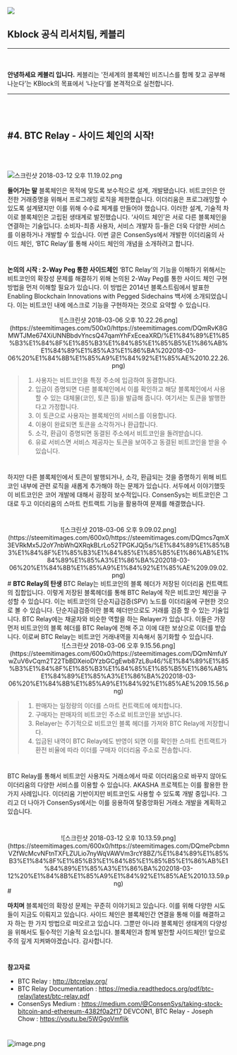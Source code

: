 ![](
https://s3.ap-northeast-2.amazonaws.com/kblockr/kblock+01.png
)
## Kblock 공식 리서치팀, 케블리
-------------
</br></br>
<b>안녕하세요 케블리 입니다.</b> 케블리는 '전세계의 블록체인 비즈니스를 함께 찾고 공부해 나눈다’는 KBlock의 목표에서 ‘나눈다’를 본격적으로 실천합니다.
</br>

-----------------------------
</br></br>

## #4. BTC Relay - 사이드 체인의 시작!

</br></br>

![스크린샷 2018-03-12 오후 11.19.02.png](https://steemitimages.com/DQmenB3r1Ts79NztHSE3HZpngBbHQHvP4LutddAwvK9KYwN/%E1%84%89%E1%85%B3%E1%84%8F%E1%85%B3%E1%84%85%E1%85%B5%E1%86%AB%E1%84%89%E1%85%A3%E1%86%BA%202018-03-12%20%E1%84%8B%E1%85%A9%E1%84%92%E1%85%AE%2011.19.02.png)

<b>들어가는 말</b>
블록체인은 목적에 맞도록 보수적으로 설계, 개발됐습니다. 비트코인은 안전한 거래증명을 위해서 프로그래밍 로직을 제한했습니다. 이더리움은 프로그래밍할 수 있도록 설계됐지만 이를 위해 수수료 체계를 만들어야 했습니다. 이러한 설계, 기술적 차이로 블록체인은 고립된 생태계로 발전했습니다. ‘사이드 체인’은 서로 다른 블록체인을 연결하는 기술입니다. 소비자-최종 사용자, 서비스 개발자 등-들은 더욱 다양한 서비스를 이용하거나 개발할 수 있습니다. 이번 글은  ConsenSys에서 개발한 이더리움의 사이드 체인, ‘BTC Relay’를 통해 사이드 체인의 개념을 소개하려고 합니다.  
#


<b>논의의 시작 : 2-Way Peg 통한 사이드체인</b>
‘BTC Relay’의 기능을 이해하기 위해서는 비트코인의 확장성 문제를 해결하기 위해 논의된 2-Way Peg를 통한 사이드 체인 구현 방법을 먼저 이해할 필요가 있습니다. 이 방법은 2014년 블록스트림에서 발표한 Enabling Blockchain Innovations with Pegged Sidechains 백서에 소개되었습니다. 이는 비트코인 내에 에스크로 기능을 구현하자는 것으로 요약할 수 있습니다.

<center>![스크린샷 2018-03-06 오후 10.22.26.png](https://steemitimages.com/500x0/https://steemitimages.com/DQmRvK8GMWTJMe674XiUNNBbdvYncsQ47qamYhFxEceaXRD/%E1%84%89%E1%85%B3%E1%84%8F%E1%85%B3%E1%84%85%E1%85%B5%E1%86%AB%E1%84%89%E1%85%A3%E1%86%BA%202018-03-06%20%E1%84%8B%E1%85%A9%E1%84%92%E1%85%AE%2010.22.26.png)
</center>

  > 1) 사용자는 비트코인을 특정 주소에 입금하여 동결합니다. 
  > 2) 입금이 증명되면 다른 블록체인에서 이를 확인하고 해당 블록체인에서 사용할 수 있는 대체물(코인, 토큰 등)을 발급해 줍니다. 여기서는 토큰을 발행한다고 가정합니다. 
 > 3) 이 토큰으로 사용자는 블록체인의 서비스를 이용합니다. 
 > 4) 이용이 완료되면 토큰을 소각하거나 환급합니다.
 > 5) 소각, 환급이 증명되면 동결된 주소에서 비트코인을 돌려받습니다. 
 > 6) 유료 서비스면 서비스 제공자는 토큰을 보여주고 동결된 비트코인을 받을 수 있습니다.  
#

하지만 다른 블록체인에서 토큰이 발행되거나, 소각, 환급되는 것을 증명하기 위해 비트코인 내부에 관련 로직을 새롭게 추가해야 하는 문제가 있습니다. 서두에서 이야기했듯이 비트코인은 코어 개발에 대해서 굉장히 보수적입니다. ConsenSys는 비트코인은 그대로 두고 이더리움의 스마트 컨트랙트 기능을 활용하여 문제를 해결했습니다.  
#

<center>![스크린샷 2018-03-06 오후 9.09.02.png](https://steemitimages.com/600x0/https://steemitimages.com/DQmcs7qmX3EVRkMx5J2oY7nbWhQXRqkBLrLo52TPGKJQj5s/%E1%84%89%E1%85%B3%E1%84%8F%E1%85%B3%E1%84%85%E1%85%B5%E1%86%AB%E1%84%89%E1%85%A3%E1%86%BA%202018-03-06%20%E1%84%8B%E1%85%A9%E1%84%92%E1%85%AE%209.09.02.png)
</center>  
#
<b>BTC Relay의 탄생</b>
BTC Relay는 비트코인의 블록 헤더가 저장된 이더리움 컨트랙트의 집합입니다. 이렇게 저장된 블록헤더를 통해 BTC Relay에 작은 비트코인 체인을 구성할 수 있습니다. 이는 비트코인의 단순지급검증(SPV) 노드를 이더리움에 구현한 것으로 볼 수 있습니다. 단순지급검증이란 블록 헤더만으로도 거래를 검증 할 수 있는 기술입니다. BTC Relay에는 채굴자와 비슷한 역할을 하는 Relayer가 있습니다. 이들은 가장 먼저 비트코인의 블록 헤더를 BTC Relay에 전해 주고 이에 대한 보상으로 이더를 받습니다. 이로써 BTC Relay는 비트코인 거래내역을 지속해서 동기화할 수 있습니다. 

<center>![스크린샷 2018-03-06 오후 9.15.56.png](https://steemitimages.com/600x0/https://steemitimages.com/DQmNmfuYwZuV6vCqm2T22TbBDXeioDYzbGCgEwb87zL8u46/%E1%84%89%E1%85%B3%E1%84%8F%E1%85%B3%E1%84%85%E1%85%B5%E1%86%AB%E1%84%89%E1%85%A3%E1%86%BA%202018-03-06%20%E1%84%8B%E1%85%A9%E1%84%92%E1%85%AE%209.15.56.png)
</center>

>1. 판매자는 일정량의 이더를 스마트 컨트랙트에 예치합니다.
>2. 구매자는 판매자의 비트코인 주소로 비트코인을 보냅니다.
>3. Relayer는 주기적으로 비트코인 블록 헤더를 가져와 BTC Relay에 저장합니다.
>4. 입금된 내역이 BTC Relay에도 반영이 되면 이를 확인한 스마트 컨트랙트가 환전 비율에 따라 이더를 구매자 이더리움 주소로 전송합니다.  
#

BTC Relay를 통해서 비트코인 사용자도 거래소에서 따로 이더리움으로 바꾸지 않아도 이더리움의 다양한 서비스를 이용할 수 있습니다. AKASHA 프로젝트는 이를 활용한 한가지 사례입니다. 이더리움 기반이지만 비트코인도 사용할 수 있도록 개발 중입니다. 그리고 더 나아가 ConsenSys에서는 이를 응용하여 탈중앙화된 거래소 개발을 계획하고 있습니다.  
#
<center>![스크린샷 2018-03-12 오후 10.13.59.png](https://steemitimages.com/600x0/https://steemitimages.com/DQmePcbmnVZfWcMcvNFtnTXFLZULio7nyWqVAWVm3rcY8BZ/%E1%84%89%E1%85%B3%E1%84%8F%E1%85%B3%E1%84%85%E1%85%B5%E1%86%AB%E1%84%89%E1%85%A3%E1%86%BA%202018-03-12%20%E1%84%8B%E1%85%A9%E1%84%92%E1%85%AE%2010.13.59.png)
</center>  
#

<b>마치며</b>
블록체인의 확장성 문제는 꾸준히 이야기되고 있습니다. 이를 위해 다양한 시도들이 지금도 이뤄지고 있습니다. 사이드 체인은 블록체인간 연결을 통해 이를 해결하고자 하는 한 가지 방법으로 떠오르고 있습니다. 그뿐만 아니라 블록체인 생태계의 다양성을 위해서도 필수적인 기술적 요소입니다. 블록체인과 함께 발전할 사이드체인! 앞으로 주의 깊게 지켜봐야겠습니다. 
감사합니다.  
#


<b>참고자료</b>
* BTC Relay : http://btcrelay.org/
* BTC Relay Documentation : https://media.readthedocs.org/pdf/btc-relay/latest/btc-relay.pdf
* ConsenSys  Medium : https://medium.com/@ConsenSys/taking-stock-bitcoin-and-ethereum-4382f0a2f17
DEVCON1, BTC Relay - Joseph Chow : https://youtu.be/5WGgoVmfIik  
#
![image.png](https://steemitimages.com/DQmVoAo63FxVxFa9ftR1prugMt5cqajUgJXtdp8vZBCRvb2/image.png)
